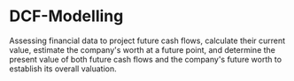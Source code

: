 # DCF-Modelling
Assessing financial data to project future cash flows, calculate their current value, estimate the company's worth at a future point, and determine the present value of both future cash flows and the company's future worth to establish its overall valuation.
